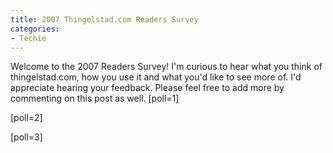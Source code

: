 ```yaml
---
title: 2007 Thingelstad.com Readers Survey
categories:
- Techie
---
```


Welcome to the 2007 Readers Survey! I'm curious to hear what you think of thingelstad.com, how you use it and what you'd like to see more of. I'd appreciate hearing your feedback. Please feel free to add more by commenting on this post as well.<!-- more -->
[poll=1]

[poll=2]

[poll=3]

